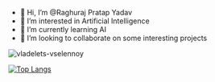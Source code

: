 - 👋 Hi, I’m @Raghuraj Pratap Yadav
- 👀 I’m interested in Artificial Intelligence
- 🌱 I’m currently learning AI
- 💞️ I’m looking to collaborate on some interesting projects

<!---
vladelets-vselennoy/vladelets-vselennoy is a ✨ special ✨ repository because its `README.md` (this file) appears on your GitHub profile.
You can click the Preview link to take a look at your changes.


--->
<img src="https://komarev.com/ghpvc/?username=vladelets-vselennoy&label=Profile%20views&color=0e75b6&style=flat" alt="vladelets-vselennoy" /> </p>
[![Top Langs](https://github-readme-stats.vercel.app/api/top-langs/?username=vladelets-vselennoy&layout=pie)](https://github.com/vladelets-vselennoy/github-readme-stats)
